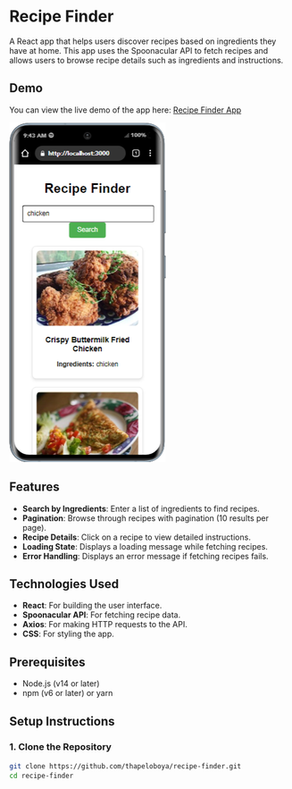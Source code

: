 # Recipe Finder

A React app that helps users discover recipes based on ingredients they have at home. This app uses the Spoonacular API to fetch recipes and allows users to browse recipe details such as ingredients and instructions.

## Demo

You can view the live demo of the app here: [Recipe Finder App](https://recipe-finder-app-pink.vercel.app/)

![Recipe Finder App Demo](public/recipe-finder-demo.png)

## Features

- **Search by Ingredients**: Enter a list of ingredients to find recipes.
- **Pagination**: Browse through recipes with pagination (10 results per page).
- **Recipe Details**: Click on a recipe to view detailed instructions.
- **Loading State**: Displays a loading message while fetching recipes.
- **Error Handling**: Displays an error message if fetching recipes fails.

## Technologies Used

- **React**: For building the user interface.
- **Spoonacular API**: For fetching recipe data.
- **Axios**: For making HTTP requests to the API.
- **CSS**: For styling the app.

## Prerequisites

- Node.js (v14 or later)
- npm (v6 or later) or yarn

## Setup Instructions

### 1. Clone the Repository

```bash
git clone https://github.com/thapeloboya/recipe-finder.git
cd recipe-finder
